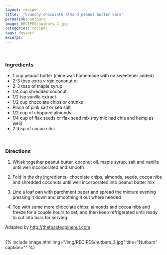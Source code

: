 ```yaml
---
layout: recipe
title:  "Crunchy chocolate almond peanut butter bars"
permalink: nutbars
image: RECIPES/nutbars_2.jpg
categories: recipes
tags: dessert
excerpt:
---
```


<br>

### Ingredients

* 1 cup peanut butter (mine was homemade with no sweetener added)
* 2-3 tbsp extra virgin coconut oil
* 2-3 tbsp of maple syrup
* 1/4 cup shredded coconut
* 1/2 tsp vanilla extract
* 1/2 cup chocolate chips or chunks
* Pinch of pink salt or sea salt
* 1/2 cup of chopped almonds
* 1/4 cup of flax seeds or flax seed mix (my mix had chia and hemp as well)
* 2 tbsp of cacao nibs
<br>


### Directions

1. Whisk together peanut butter, coconut oil, maple syrup, salt and vanilla until well incorporated and smooth

1. Fold in the dry ingredients- chocolate chips, almonds, seeds, cocoa nibs and shredded coconuts until well incorporated into peanut butter mix

1. Line a loaf pan with parchment paper and spread the mixture evening pressing it down and smoothing it out where needed

1. Top with some more chocolate chips, almonds and cocoa nibs and freeze for a couple hours to set,  and then keep refrigerated until ready to cut into bars for serving.  

Adapted by http://thetoastedpinenut.com
<br>
<br>

{% include image.html
            img="/img/RECIPES/nutbars_3.jpg"
            title="Nutbars"
            caption="" %}

